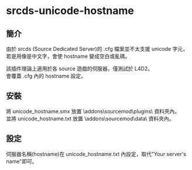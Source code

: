 # srcds-unicode-hostname

## 簡介

由於 srcds (Source Dedicated Server)的 .cfg 檔案並不太支援 unicode 字元，若是用像是中文字，會使 hostname 變成空白或亂碼。<br>

該插件理論上適用於各 source 遊戲的伺服器，僅測試於 L4D2。<br>
會覆蓋 .cfg 內的 hostname 設定。

## 安裝

將 unicode_hostname.smx 放置 \addons\sourcemod\plugins\ 資料夾內。<br>
並將 unicode_hostname.txt 放置 \addons\sourcemod\data\ 資料夾內。

## 設定

伺服器名稱(hostname)在 unicode_hostname.txt 內設定，取代"Your server's name"即可。
